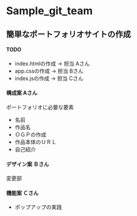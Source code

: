# Sample_git_team

## 簡単なポートフォリオサイトの作成
#### TODO

* index.htmlの作成 -> 担当 Aさん
* app.cssの作成 -> 担当 Bさん
* index.jsの作成 -> 担当 Cさん

#### 構成案 Aさん
ポートフォリオに必要な要素
- 名前
- 作品名
- ＯＧＰの作成
- 作品本体のＵＲＬ
- 自己紹介

#### デザイン案 Ｂさん
変更部
#### 機能案 Ｃさん
* ポップアップの実践
